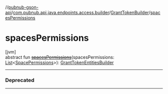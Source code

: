 //[pubnub-gson-api](../../../index.md)/[com.pubnub.api.java.endpoints.access.builder](../index.md)/[GrantTokenBuilder](index.md)/[spacesPermissions](spaces-permissions.md)

# spacesPermissions

[jvm]\
abstract fun [~~spacesPermissions~~](spaces-permissions.md)(spacesPermissions: [List](https://docs.oracle.com/javase/8/docs/api/java/util/List.html)&lt;[SpacePermissions](../../com.pubnub.api.java.models.consumer.access_manager.sum/-space-permissions/index.md)&gt;): [GrantTokenEntitiesBuilder](../-grant-token-entities-builder/index.md)

---

### Deprecated

---
